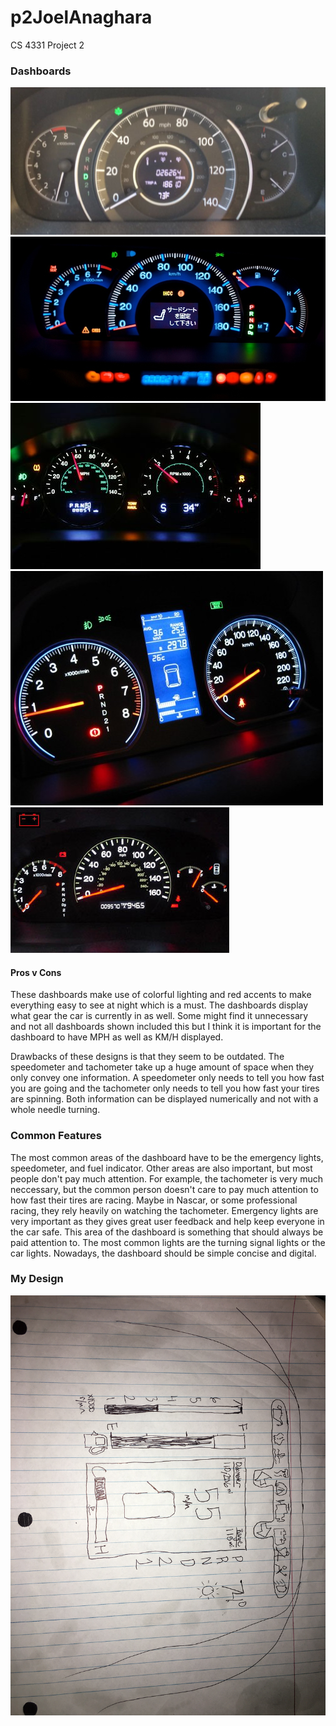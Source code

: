 # p2JoelAnaghara
CS 4331 Project 2

### Dashboards ###
![Dashboard 1](dashboard1.jpg)
![Dashboard 2](dashboard2.jpg)
![Dashboard 3](dashboard3.jpg)
![Dashboard 4](dashboard4.jpg)
![Dashboard 5](dashboard5.jpg)

#### Pros v Cons ####
These dashboards make use of colorful lighting and red accents to make everything easy to see at night which is a must. The dashboards display what gear the car is currently in as well. Some might find it unnecessary and not all dashboards shown included this but I think it is important for the dashboard to have MPH as well as KM/H displayed.

Drawbacks of these designs is that they seem to be outdated. The speedometer and tachometer take up a huge amount of space when they only convey one information. A speedometer only needs to tell you how fast you are going and the tachometer only needs to tell you how fast your tires are spinning. Both information can be displayed numerically and not with a whole needle turning.


### Common Features ###
The most common areas of the dashboard have to be the emergency lights, speedometer, and fuel indicator. Other areas are also important, but most people don't pay much attention. For example, the tachometer is very much neccessary, but the common person doesn't care to pay much attention to how fast their tires are racing. Maybe in Nascar, or some professional racing, they rely heavily on watching the tachometer. Emergency lights are very important as they gives great user feedback and help keep everyone in the car safe. This area of the dashboard is something that should always be paid attention to. The most common lights are the turning signal lights or the car lights. Nowadays, the dashboard should be simple concise and digital. 

### My Design ###
![my design](IMG_1489[1].JPG)

